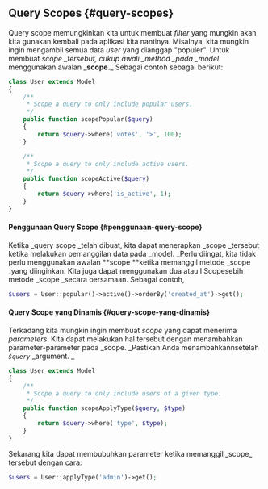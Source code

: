 ## Query Scopes {#query-scopes}

Query scope memungkinkan kita untuk membuat _filter_ yang mungkin akan kita gunakan kembali pada aplikasi kita nantinya. Misalnya, kita mungkin ingin mengambil semua data _user_ yang dianggap "populer". Untuk membuat _scope \_tersebut, cukup awali \_method \_pada \_model_ menggunakan awalan \_**scope.**\_ Sebagai contoh sebagai berikut:

```php
class User extends Model
{
    /**
     * Scope a query to only include popular users.
     */
    public function scopePopular($query)
    {
        return $query->where('votes', '>', 100);
    }

    /**
     * Scope a query to only include active users.
     */
    public function scopeActive($query)
    {
        return $query->where('is_active', 1);
    }
}
```

#### Penggunaan Query Scope {#penggunaan-query-scope}

Ketika \_query scope \_telah dibuat, kita dapat menerapkan \_scope \_tersebut ketika melakukan pemanggilan data pada \_model. \_Perlu diingat, kita tidak perlu menggunakan awalan **scope **ketika memanggil metode \_scope \_yang diinginkan. Kita juga dapat menggunakan dua atau l Scopesebih metode \_scope \_secara bersamaan. Sebagai contoh,

```php
$users = User::popular()->active()->orderBy('created_at')->get();
```

#### Query Scope yang Dinamis {#query-scope-yang-dinamis}

Terkadang kita mungkin ingin membuat _scope_ yang dapat menerima _parameters_. Kita dapat melakukan hal tersebut dengan menambahkan parameter-parameter pada _scope. \_Pastikan Anda menambahkannsetelah _`$query`_ \_argument. _

```php
class User extends Model
{
    /**
     * Scope a query to only include users of a given type.
     */
    public function scopeApplyType($query, $type)
    {
        return $query->where('type', $type);
    }
}
```

Sekarang kita dapat membubuhkan parameter ketika memanggil \_scope\_ tersebut dengan cara:

```php
$users = User::applyType('admin')->get();
```



